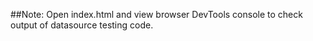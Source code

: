 ##Note:
Open index.html and view browser DevTools console to check output of datasource testing code.